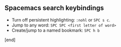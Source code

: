 ## Spacemacs search keybindings

 * Turn off persistent highlighting: `:nohl` or `SPC s c`.
 * Jump to any word: `SPC SPC <first letter of word>`
 * Create/jump to a named bookmark: `SPC h b`

[end]